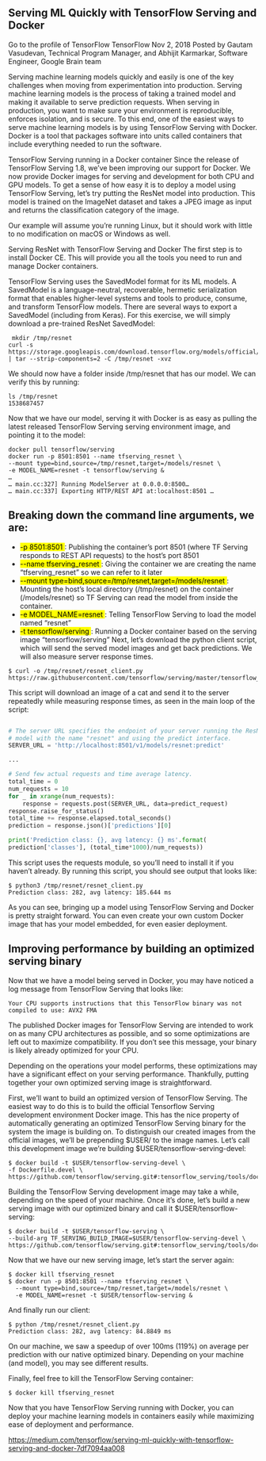 ## Serving ML Quickly with TensorFlow Serving and Docker
Go to the profile of TensorFlow
TensorFlow
Nov 2, 2018
Posted by Gautam Vasudevan, Technical Program Manager, and Abhijit Karmarkar, Software Engineer, Google Brain team

Serving machine learning models quickly and easily is one of the key challenges when moving from experimentation into production. Serving machine learning models is the process of taking a trained model and making it available to serve prediction requests. When serving in production, you want to make sure your environment is reproducible, enforces isolation, and is secure. To this end, one of the easiest ways to serve machine learning models is by using TensorFlow Serving with Docker. Docker is a tool that packages software into units called containers that include everything needed to run the software.


TensorFlow Serving running in a Docker container
Since the release of TensorFlow Serving 1.8, we’ve been improving our support for Docker. We now provide Docker images for serving and development for both CPU and GPU models. To get a sense of how easy it is to deploy a model using TensorFlow Serving, let’s try putting the ResNet model into production. This model is trained on the ImageNet dataset and takes a JPEG image as input and returns the classification category of the image.

Our example will assume you’re running Linux, but it should work with little to no modification on macOS or Windows as well.

Serving ResNet with TensorFlow Serving and Docker
The first step is to install Docker CE. This will provide you all the tools you need to run and manage Docker containers.

TensorFlow Serving uses the SavedModel format for its ML models. A SavedModel is a language-neutral, recoverable, hermetic serialization format that enables higher-level systems and tools to produce, consume, and transform TensorFlow models. There are several ways to export a SavedModel (including from Keras). For this exercise, we will simply download a pre-trained ResNet SavedModel:
```
 mkdir /tmp/resnet
curl -s https://storage.googleapis.com/download.tensorflow.org/models/official/20181001_resnet/savedmodels/resnet_v2_fp32_savedmodel_NHWC_jpg.tar.gz | tar --strip-components=2 -C /tmp/resnet -xvz
```
We should now have a folder inside /tmp/resnet that has our model. We can verify this by running:
```
ls /tmp/resnet
1538687457
```
Now that we have our model, serving it with Docker is as easy as pulling the latest released TensorFlow Serving serving environment image, and pointing it to the model:
```
docker pull tensorflow/serving
docker run -p 8501:8501 --name tfserving_resnet \
--mount type=bind,source=/tmp/resnet,target=/models/resnet \
-e MODEL_NAME=resnet -t tensorflow/serving &
…
… main.cc:327] Running ModelServer at 0.0.0.0:8500…
… main.cc:337] Exporting HTTP/REST API at:localhost:8501 …
```
## Breaking down the command line arguments, we are:

* <mark>-p 8501:8501 </mark>: Publishing the container’s port 8501 (where TF Serving responds to REST API requests) to the host’s port 8501
* <mark>--name tfserving_resnet </mark>: Giving the container we are creating the name “tfserving_resnet” so we can refer to it later
* <mark>--mount type=bind,source=/tmp/resnet,target=/models/resnet </mark>: Mounting the host’s local directory (/tmp/resnet) on the container (/models/resnet) so TF Serving can read the model from inside the container.
* <mark>-e MODEL_NAME=resnet </mark>: Telling TensorFlow Serving to load the model named “resnet”
* <mark>-t tensorflow/serving </mark>: Running a Docker container based on the serving image “tensorflow/serving”
Next, let’s download the python client script, which will send the served model images and get back predictions. We will also measure server response times.
```
$ curl -o /tmp/resnet/resnet_client.py https://raw.githubusercontent.com/tensorflow/serving/master/tensorflow_serving/example/resnet_client.py
```
This script will download an image of a cat and send it to the server repeatedly while measuring response times, as seen in the main loop of the script:

```python

# The server URL specifies the endpoint of your server running the ResNet
# model with the name "resnet" and using the predict interface.
SERVER_URL = 'http://localhost:8501/v1/models/resnet:predict'

...

# Send few actual requests and time average latency.                                                                                                                                                                   
total_time = 0
num_requests = 10
for _ in xrange(num_requests):
    response = requests.post(SERVER_URL, data=predict_request)
response.raise_for_status()
total_time += response.elapsed.total_seconds()
prediction = response.json()['predictions'][0]

print('Prediction class: {}, avg latency: {} ms'.format(
prediction['classes'], (total_time*1000)/num_requests))

```

This script uses the requests module, so you’ll need to install it if you haven’t already. By running this script, you should see output that looks like:
```
$ python3 /tmp/resnet/resnet_client.py
Prediction class: 282, avg latency: 185.644 ms

```
As you can see, bringing up a model using TensorFlow Serving and Docker is pretty straight forward. You can even create your own custom Docker image that has your model embedded, for even easier deployment.

## Improving performance by building an optimized serving binary
Now that we have a model being served in Docker, you may have noticed a log message from TensorFlow Serving that looks like:

```
Your CPU supports instructions that this TensorFlow binary was not compiled to use: AVX2 FMA
```
The published Docker images for TensorFlow Serving are intended to work on as many CPU architectures as possible, and so some optimizations are left out to maximize compatibility. If you don’t see this message, your binary is likely already optimized for your CPU.

Depending on the operations your model performs, these optimizations may have a significant effect on your serving performance. Thankfully, putting together your own optimized serving image is straightforward.

First, we’ll want to build an optimized version of TensorFlow Serving. The easiest way to do this is to build the official Tensorflow Serving development environment Docker image. This has the nice property of automatically generating an optimized TensorFlow Serving binary for the system the image is building on. To distinguish our created images from the official images, we’ll be prepending $USER/ to the image names. Let’s call this development image we’re building $USER/tensorflow-serving-devel:
```
$ docker build -t $USER/tensorflow-serving-devel \
-f Dockerfile.devel \
https://github.com/tensorflow/serving.git#:tensorflow_serving/tools/docker
```
Building the TensorFlow Serving development image may take a while, depending on the speed of your machine. Once it’s done, let’s build a new serving image with our optimized binary and call it $USER/tensorflow-serving:
```
$ docker build -t $USER/tensorflow-serving \
--build-arg TF_SERVING_BUILD_IMAGE=$USER/tensorflow-serving-devel \ https://github.com/tensorflow/serving.git#:tensorflow_serving/tools/docker
```
Now that we have our new serving image, let’s start the server again:
```
$ docker kill tfserving_resnet
$ docker run -p 8501:8501 --name tfserving_resnet \
  --mount type=bind,source=/tmp/resnet,target=/models/resnet \
  -e MODEL_NAME=resnet -t $USER/tensorflow-serving &
```
And finally run our client:
```
$ python /tmp/resnet/resnet_client.py
Prediction class: 282, avg latency: 84.8849 ms
```
On our machine, we saw a speedup of over 100ms (119%) on average per prediction with our native optimized binary. Depending on your machine (and model), you may see different results.

Finally, feel free to kill the TensorFlow Serving container:

```
$ docker kill tfserving_resnet
```
Now that you have TensorFlow Serving running with Docker, you can deploy your machine learning models in containers easily while maximizing ease of deployment and performance.


https://medium.com/tensorflow/serving-ml-quickly-with-tensorflow-serving-and-docker-7df7094aa008
